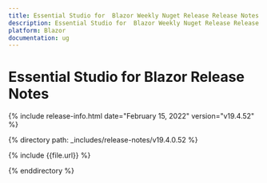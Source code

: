 ```yaml
---
title: Essential Studio for  Blazor Weekly Nuget Release Release Notes  
description: Essential Studio for  Blazor Weekly Nuget Release Release Notes  
platform: Blazor
documentation: ug
---
```


# Essential Studio for  Blazor  Release Notes  

{% include release-info.html date="February 15, 2022"  version="v19.4.52" %} 

{% directory path: _includes/release-notes/v19.4.0.52 %}

{% include {{file.url}} %}

{% enddirectory %}
